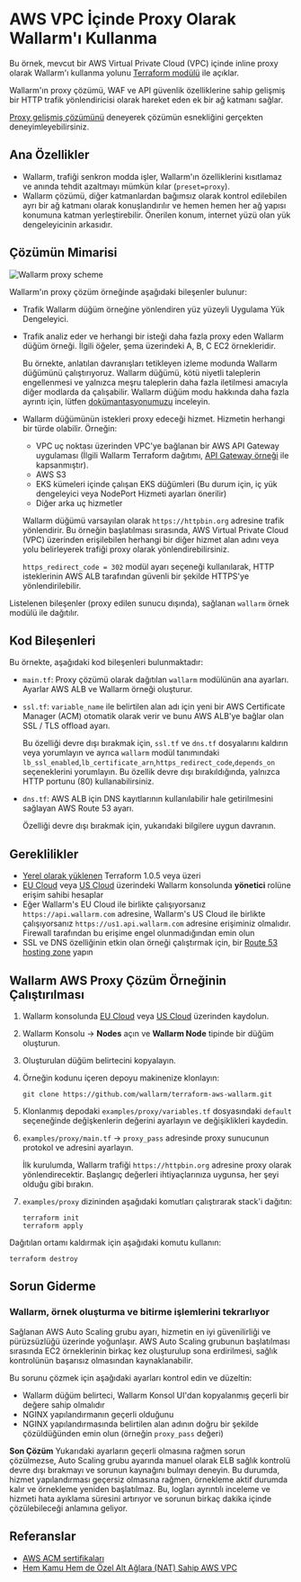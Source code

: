# AWS VPC İçinde Proxy Olarak Wallarm'ı Kullanma

Bu örnek, mevcut bir AWS Virtual Private Cloud (VPC) içinde inline proxy olarak Wallarm'ı kullanma yolunu [Terraform modülü](https://registry.terraform.io/modules/wallarm/wallarm/aws/) ile açıklar.

Wallarm'ın proxy çözümü, WAF ve API güvenlik özelliklerine sahip gelişmiş bir HTTP trafik yönlendiricisi olarak hareket eden ek bir ağ katmanı sağlar.

[Proxy gelişmiş çözümünü](https://github.com/wallarm/terraform-aws-wallarm/tree/main/examples/advanced) deneyerek çözümün esnekliğini gerçekten deneyimleyebilirsiniz.

## Ana Özellikler

* Wallarm, trafiği senkron modda işler, Wallarm'ın özelliklerini kısıtlamaz ve anında tehdit azaltmayı mümkün kılar (`preset=proxy`).
* Wallarm çözümü, diğer katmanlardan bağımsız olarak kontrol edilebilen ayrı bir ağ katmanı olarak konuşlandırılır ve hemen hemen her ağ yapısı konumuna katman yerleştirebilir. Önerilen konum, internet yüzü olan yük dengeleyicinin arkasıdır.

## Çözümün Mimarisi

![Wallarm proxy scheme](https://github.com/wallarm/terraform-aws-wallarm/blob/main/images/wallarm-as-proxy.png?raw=true)

Wallarm'ın proxy çözüm örneğinde aşağıdaki bileşenler bulunur:

* Trafik Wallarm düğüm örneğine yönlendiren yüz yüzeyli Uygulama Yük Dengeleyici.
* Trafik analiz eder ve herhangi bir isteği daha fazla proxy eden Wallarm düğüm örneği. İlgili öğeler, şema üzerindeki A, B, C EC2 örnekleridir.

    Bu örnekte, anlatılan davranışları tetikleyen izleme modunda Wallarm düğümünü çalıştırıyoruz. Wallarm düğümü, kötü niyetli taleplerin engellenmesi ve yalnızca meşru taleplerin daha fazla iletilmesi amacıyla diğer modlarda da çalışabilir. Wallarm düğüm modu hakkında daha fazla ayrıntı için, lütfen [dokümantasyonumuzu](https://docs.wallarm.com/admin-en/configure-wallarm-mode/) inceleyin.
* Wallarm düğümünün istekleri proxy edeceği hizmet. Hizmetin herhangi bir türde olabilir. Örneğin:

    * VPC uç noktası üzerinden VPC'ye bağlanan bir AWS API Gateway uygulaması (İlgili Wallarm Terraform dağıtımı, [API Gateway örneği](https://github.com/wallarm/terraform-aws-wallarm/tree/main/examples/apigateway) ile kapsanmıştır).
    * AWS S3
    * EKS kümeleri içinde çalışan EKS düğümleri (Bu durum için, iç yük dengeleyici veya NodePort Hizmeti ayarları önerilir)
    * Diğer arka uç hizmetler

    Wallarm düğümü varsayılan olarak `https://httpbin.org` adresine trafik yönlendirir. Bu örneğin başlatılması sırasında, AWS Virtual Private Cloud (VPC) üzerinden erişilebilen herhangi bir diğer hizmet alan adını veya yolu belirleyerek trafiği proxy olarak yönlendirebilirsiniz.

    `https_redirect_code = 302` modül ayarı seçeneği kullanılarak, HTTP isteklerinin AWS ALB tarafından güvenli bir şekilde HTTPS'ye yönlendirilebilir.

Listelenen bileşenler (proxy edilen sunucu dışında), sağlanan `wallarm` örnek modülü ile dağıtılır.

## Kod Bileşenleri

Bu örnekte, aşağıdaki kod bileşenleri bulunmaktadır:

* `main.tf`: Proxy çözümü olarak dağıtılan `wallarm` modülünün ana ayarları. Ayarlar AWS ALB ve Wallarm örneği oluşturur.
* `ssl.tf`: `variable_name` ile belirtilen alan adı için yeni bir AWS Certificate Manager (ACM) otomatik olarak verir ve bunu AWS ALB'ye bağlar olan SSL / TLS offload ayarı.

    Bu özelliği devre dışı bırakmak için, `ssl.tf` ve `dns.tf` dosyalarını kaldırın veya yorumlayın ve ayrıca `wallarm` modül tanımındaki `lb_ssl_enabled`,`lb_certificate_arn`,`https_redirect_code`,`depends_on` seçeneklerini yorumlayın. Bu özellik devre dışı bırakıldığında, yalnızca HTTP portunu (80) kullanabilirsiniz.
* `dns.tf`: AWS ALB için DNS kayıtlarının kullanılabilir hale getirilmesini sağlayan AWS Route 53 ayarı.

    Özelliği devre dışı bırakmak için, yukarıdaki bilgilere uygun davranın.

## Gereklilikler

* [Yerel olarak yüklenen](https://learn.hashicorp.com/tutorials/terraform/install-cli) Terraform 1.0.5 veya üzeri
* [EU Cloud](https://my.wallarm.com/) veya [US Cloud](https://us1.my.wallarm.com/) üzerindeki Wallarm konsolunda **yönetici** rolüne erişim sahibi hesaplar
* Eğer Wallarm's EU Cloud ile birlikte çalışıyorsanız `https://api.wallarm.com` adresine, Wallarm's US Cloud ile birlikte çalışıyorsanız `https://us1.api.wallarm.com` adresine erişiminiz olmalıdır. Firewall tarafından bu erişime engel olunmadığından emin olun
* SSL ve DNS özelliğinin etkin olan örneği çalıştırmak için, bir [Route 53 hosting zone](https://docs.aws.amazon.com/Route53/latest/DeveloperGuide/hosted-zones-working-with.html) yapın

## Wallarm AWS Proxy Çözüm Örneğinin Çalıştırılması

1. Wallarm konsolunda [EU Cloud](https://my.wallarm.com/nodes) veya [US Cloud](https://us1.my.wallarm.com/nodes) üzerinden kaydolun.
1. Wallarm Konsolu → **Nodes** açın ve **Wallarm Node** tipinde bir düğüm oluşturun.
1. Oluşturulan düğüm belirtecini kopyalayın.
1. Örneğin kodunu içeren depoyu makinenize klonlayın:

    ```
    git clone https://github.com/wallarm/terraform-aws-wallarm.git
    ```
1. Klonlanmış depodaki `examples/proxy/variables.tf` dosyasındaki `default` seçeneğinde değişkenlerin değerini ayarlayın ve değişiklikleri kaydedin.
1. `examples/proxy/main.tf` → `proxy_pass` adresinde proxy sunucunun protokol ve adresini ayarlayın.

    İlk kurulumda, Wallarm trafiği `https://httpbin.org` adresine proxy olarak yönlendirecektir. Başlangıç değerleri ihtiyaçlarınıza uygunsa, her şeyi olduğu gibi bırakın.
1. `examples/proxy` dizininden aşağıdaki komutları çalıştırarak stack'i dağıtın:

    ```
    terraform init
    terraform apply
    ```

Dağıtılan ortamı kaldırmak için aşağıdaki komutu kullanın:

```
terraform destroy
```

## Sorun Giderme

### Wallarm, örnek oluşturma ve bitirme işlemlerini tekrarlıyor

Sağlanan AWS Auto Scaling grubu ayarı, hizmetin en iyi güvenilirliği ve pürüzsüzlüğü üzerinde yoğunlaşır. AWS Auto Scaling grubunun başlatılması sırasında EC2 örneklerinin birkaç kez oluşturulup sona erdirilmesi, sağlık kontrolünün başarısız olmasından kaynaklanabilir.

Bu sorunu çözmek için aşağıdaki ayarları kontrol edin ve düzeltin:

* Wallarm düğüm belirteci, Wallarm Konsol UI'dan kopyalanmış geçerli bir değere sahip olmalıdır
* NGINX yapılandırmanın geçerli olduğunu
* NGINX yapılandırmasında belirtilen alan adının doğru bir şekilde çözüldüğünden emin olun (örneğin `proxy_pass` değeri)

**Son Çözüm** Yukarıdaki ayarların geçerli olmasına rağmen sorun çözülmezse, Auto Scaling grubu ayarında manuel olarak ELB sağlık kontrolü devre dışı bırakmayı ve sorunun kaynağını bulmayı deneyin. Bu durumda, hizmet yapılandırması geçersiz olmasına rağmen, örnekleme aktif durumda kalır ve örnekleme yeniden başlatılmaz. Bu, logları ayrıntılı inceleme ve hizmeti hata ayıklama süresini artırıyor ve sorunun birkaç dakika içinde çözülebileceği anlamına geliyor.

## Referanslar

* [AWS ACM sertifikaları](https://docs.aws.amazon.com/acm/latest/userguide/gs.html)
* [Hem Kamu Hem de Özel Alt Ağlara (NAT) Sahip AWS VPC](https://docs.aws.amazon.com/vpc/latest/userguide/VPC_Scenario2.html)